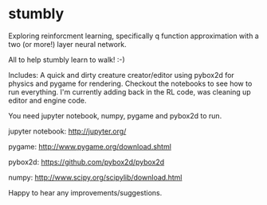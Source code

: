 # stumbly
Exploring reinforcment learning, specifically q function approximation with a two (or more!) layer neural network. 

All to help stumbly learn to walk! :-)

Includes:
A quick and dirty creature creator/editor using pybox2d for physics and pygame for rendering. Checkout the notebooks to see how to run everything. I'm currently adding back in the RL code, was cleaning up editor and engine code.


You need jupyter notebook, numpy, pygame and pybox2d to run.

jupyter notebook: http://jupyter.org/

pygame: http://www.pygame.org/download.shtml

pybox2d: https://github.com/pybox2d/pybox2d

numpy: http://www.scipy.org/scipylib/download.html

Happy to hear any improvements/suggestions.
